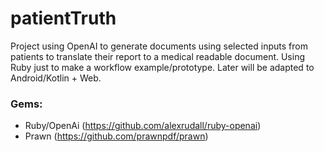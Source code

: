 # patientTruth

Project using OpenAI to generate documents using selected inputs from patients to translate their report to a medical readable document.
Using Ruby just to make a workflow example/prototype. Later will be adapted to Android/Kotlin + Web.

### Gems:
- Ruby/OpenAi (https://github.com/alexrudall/ruby-openai)
- Prawn (https://github.com/prawnpdf/prawn)
